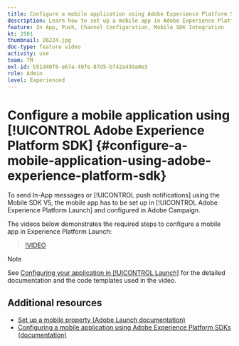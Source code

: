 ```yaml
---
title: Configure a mobile application using Adobe Experience Platform SDK
description: Learn how to set up a mobile app in Adobe Experience Platform Launch and how to configure it in Adobe Campaign.
feature: In App, Push, Channel Configuration, Mobile SDK Integration
kt: 2501
thumbnail: 26224.jpg
doc-type: feature video
activity: use
team: TM
exl-id: b51d40f6-e67a-49fe-87d5-bf42a439a0e3
role: Admin
level: Experienced
---
```

# Configure a mobile application using [!UICONTROL Adobe Experience Platform SDK] {#configure-a-mobile-application-using-adobe-experience-platform-sdk}

To send In-App messages or [!UICONTROL push notifications] using the Mobile SDK V5, the mobile app has to be set up in [!UICONTROL Adobe Experience Platform Launch] and configured in Adobe Campaign.

The videos below demonstrates the required steps to configure a mobile app in Experience Platform Launch:

>[!VIDEO](https://video.tv.adobe.com/v/26224?quality=12)

>[!NOTE]
>
>See [Configuring your application in [!UICONTROL Launch]](https://helpx.adobe.com/campaign/kb/configuring-app-sdk.html#ConfiguringyourapplicationinLaunch) for the detailed documentation and the code templates used in the video.

## Additional resources

* [Set up a mobile property (Adobe Launch documentation)](https://aep-sdks.gitbook.io/docs/getting-started/create-a-mobile-property)
* [Configuring a mobile application using Adobe Experience Platform SDKs (documentation)](https://helpx.adobe.com/campaign/kb/configuring-app-sdk.html)
